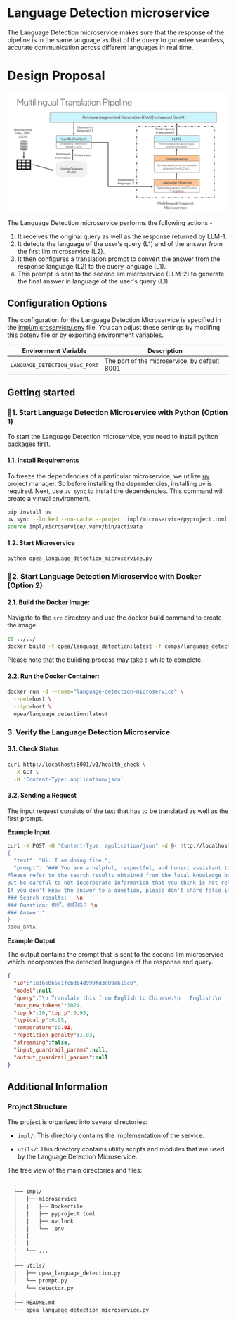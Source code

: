 # Language Detection microservice

The Language Detection microservice makes sure that the response of the pipeline is in the same language as that of the query to gurantee seamless, accurate communication across different languages in real time.

# Design Proposal

![Multilingual support microservice](../language_detection/impl/microservice/multilingual-support-diagram.png)

The Language Detection microservice performs the following actions -
1. It receives the original query as well as the response returned by LLM-1.
2. It detects the language of the user's query (L1) and of the answer from the first llm microservice (L2).
3. It then configures a translation prompt to convert the answer from the response language (L2) to the query language (L1).
4.  This prompt is sent to the second llm microservice (LLM-2) to generate the final answer in language of the user's query (L1).

## Configuration Options

The configuration for the Language Detection Microservice is specified in the [impl/microservice/.env](impl/microservice/.env) file. You can adjust these settings by modifing this dotenv file or by exporting environment variables.

| Environment Variable        | Description                                                                |
|-----------------------------|----------------------------------------------------------------------------|
| `LANGUAGE_DETECTION_USVC_PORT`       | The port of the microservice, by default 8001                              |



## Getting started


### 🚀1. Start Language Detection Microservice with Python (Option 1)

To start the Language Detection microservice, you need to install python packages first.

#### 1.1. Install Requirements

To freeze the dependencies of a particular microservice, we utilize [uv](https://github.com/astral-sh/uv) project manager. So before installing the dependencies, installing uv is required.
Next, use `uv sync` to install the dependencies. This command will create a virtual environment.

```bash
pip install uv
uv sync --locked --no-cache --project impl/microservice/pyproject.toml
source impl/microservice/.venv/bin/activate
```

#### 1.2. Start Microservice

```bash
python opea_language_detection_microservice.py
```

### 🚀2. Start Language Detection Microservice with Docker (Option 2)

#### 2.1. Build the Docker Image:
Navigate to the `src` directory and use the docker build command to create the image:
```bash
cd ../../
docker build -t opea/language_detection:latest -f comps/language_detection/impl/microservice/Dockerfile .
```
Please note that the building process may take a while to complete.

#### 2.2. Run the Docker Container:
```bash
docker run -d --name="language-detection-microservice" \
  --net=host \
  --ipc=host \
  opea/language_detection:latest
```

### 3. Verify the Language Detection Microservice

#### 3.1. Check Status

```bash
curl http://localhost:8001/v1/health_check \
  -X GET \
  -H 'Content-Type: application/json'
```

####  3.2. Sending a Request

The input request consists of the text that has to be translated as well as the first prompt.

**Example Input**

```bash
curl -X POST -H "Content-Type: application/json" -d @- http://localhost:8001/v1/language_detection <<JSON_DATA
{
  "text": "Hi. I am doing fine.",
  "prompt": "### You are a helpful, respectful, and honest assistant to help the user with questions. \
Please refer to the search results obtained from the local knowledge base. \
But be careful to not incorporate information that you think is not relevant to the question. \
If you don't know the answer to a question, please don't share false information. \
### Search results:   \n
### Question: 你好。你好吗？ \n
### Answer:"
}
JSON_DATA
```

**Example Output**

The output contains the prompt that is sent to the second llm microservice which incorporates the detected languages of the response and query.

```json
{
  "id":"1b16e065a1fcbdb4d999fd3d09a619cb",
  "model":null,
  "query":"\n Translate this from English to Chinese:\n   English:\n   Hi. I am doing fine.\n\n  Chinese: \n ",
  "max_new_tokens":1024,
  "top_k":10,"top_p":0.95,
  "typical_p":0.95,
  "temperature":0.01,
  "repetition_penalty":1.03,
  "streaming":false,
  "input_guardrail_params":null,
  "output_guardrail_params":null
}
```


## Additional Information
### Project Structure


The project is organized into several directories:

- `impl/`: This directory contains the implementation of the service.

- `utils/`: This directory contains utility scripts and modules that are used by the Language Detection Microservice.

The tree view of the main directories and files:

```bash
  .
  ├── impl/
  │   ├── microservice
  │   │   ├── Dockerfile
  │   │   ├── pyproject.toml
  │   │   ├── uv.lock
  │   │   └── .env
  │   │
  │   │
  │   └── ...
  │
  ├── utils/
  │   ├── opea_language_detection.py
  │   └── prompt.py
      └── detector.py
  │
  ├── README.md
  └── opea_language_detection_microservice.py
```

